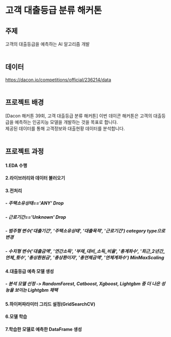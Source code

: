 # 고객 대출등급 분류 해커톤
## 주제
고객의 대출등급을 예측하는 AI 알고리즘 개발
<br>
<br>
## **데이터**
https://dacon.io/competitions/official/236214/data
<br>
<br>
## **프로젝트 배경**
[Dacon 해커톤 39회, 고객 대출등급 분류 해커톤]
이번 데이콘 해커톤은 고객의 대출등급을 예측하는 인공지능 모델을 개발하는 것을 목표로 합니다.  
제공된 데이터를 통해 고객정보와 대출현황 데이터를 분석합니다.  
<br>
## **프로젝트 과정**
#### 1.EDA 수행
#### 2.라이브러리와 데이터 불러오기
#### 3.전처리
##### - 주택소유상태=='ANY' Drop
##### - 근로기간=='Unknown' Drop
##### - 범주형 변수('대출기간', '주택소유상태', '대출목적', '근로기간') category type으로 변경
##### - 수치형 변수('대출금액', '연간소득', '부채_대비_소득_비율', '총계좌수', '최근_2년간_연체_횟수', '총상환원금', '총상환이자', '총연체금액', '연체계좌수') MinMaxScaling 
#### 4.대출등급 예측 모델 생성
##### - 분석 모델 선정 -> RandomForest, Catboost, Xgboost, Lightgbm 중 더 나은 성능을 보이는 Lightgbm 채택
#### 5.하이퍼파라미터 그리드 설정(GridSearchCV)
#### 6.모델 학습
#### 7.학습한 모델로 예측한 DataFrame 생성  
